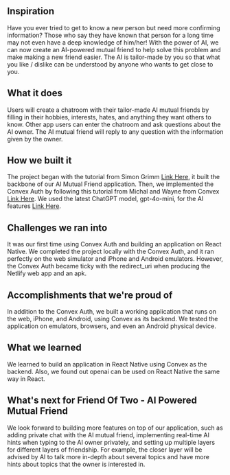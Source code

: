 ## Inspiration

Have you ever tried to get to know a new person but need more confirming information? Those who say they have known that person for a long time may not even have a deep knowledge of him/her! With the power of AI, we can now create an AI-powered mutual friend to help solve this problem and make making a new friend easier. The AI is tailor-made by you so that what you like / dislike can be understood by anyone who wants to get close to you.

## What it does

Users will create a chatroom with their tailor-made AI mutual friends by filling in their hobbies, interests, hates, and anything they want others to know. Other app users can enter the chatroom and ask questions about the AI owner. The AI mutual friend will reply to any question with the information given by the owner.

## How we built it

The project began with the tutorial from Simon Grimm [Link Here](https://galaxies.dev/react-native-chat-convex), it built the backbone of our AI Mutual Friend application. Then, we implemented the Convex Auth by following this tutorial from Michal and Wayne from Convex [Link Here](https://www.youtube.com/watch?v=ScvEfNsJHgo). We used the latest ChatGPT model, gpt-4o-mini, for the AI features [Link Here](https://platform.openai.com/docs/api-reference/streaming).

## Challenges we ran into

It was our first time using Convex Auth and building an application on React Native. We completed the project locally with the Convex Auth, and it ran perfectly on the web simulator and iPhone and Android emulators. However, the Convex Auth became ticky with the redirect_uri when producing the Netlify web app and an apk.

## Accomplishments that we're proud of

In addition to the Convex Auth, we built a working application that runs on the web, iPhone, and Android, using Convex as its backend. We tested the application on emulators, browsers, and even an Android physical device.

## What we learned

We learned to build an application in React Native using Convex as the backend. Also, we found out openai can be used on React Native the same way in React.

## What's next for Friend Of Two - AI Powered Mutual Friend

We look forward to building more features on top of our application, such as adding private chat with the AI mutual friend, implementing real-time AI hints when typing to the AI owner privately, and setting up multiple layers for different layers of friendship. For example, the closer layer will be advised by AI to talk more in-depth about several topics and have more hints about topics that the owner is interested in.
